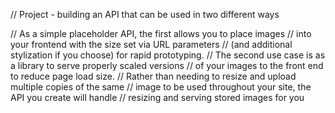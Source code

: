 // Project - building an API that can be used in two different ways

// As a simple placeholder API, the first allows you to place images 
// into your frontend with the size set via URL parameters 
// (and additional stylization if you choose) for rapid prototyping. 
// The second use case is as a library to serve properly scaled versions
// of your images to the front end to reduce page load size. 
// Rather than needing to resize and upload multiple copies of the same 
// image to be used throughout your site, the API you create will handle 
// resizing and serving stored images for you
